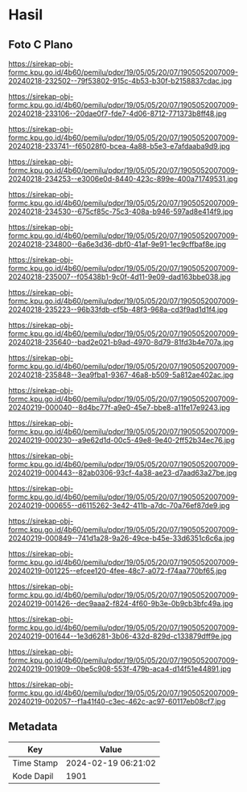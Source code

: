 # Hasil

## Foto C Plano

https://sirekap-obj-formc.kpu.go.id/4b60/pemilu/pdpr/19/05/05/20/07/1905052007009-20240218-232502--79f53802-915c-4b53-b30f-b2158837cdac.jpg

https://sirekap-obj-formc.kpu.go.id/4b60/pemilu/pdpr/19/05/05/20/07/1905052007009-20240218-233106--20dae0f7-fde7-4d06-8712-771373b8ff48.jpg

https://sirekap-obj-formc.kpu.go.id/4b60/pemilu/pdpr/19/05/05/20/07/1905052007009-20240218-233741--f65028f0-bcea-4a88-b5e3-e7afdaaba9d9.jpg

https://sirekap-obj-formc.kpu.go.id/4b60/pemilu/pdpr/19/05/05/20/07/1905052007009-20240218-234253--e3006e0d-8440-423c-899e-400a71749531.jpg

https://sirekap-obj-formc.kpu.go.id/4b60/pemilu/pdpr/19/05/05/20/07/1905052007009-20240218-234530--675cf85c-75c3-408a-b946-597ad8e414f9.jpg

https://sirekap-obj-formc.kpu.go.id/4b60/pemilu/pdpr/19/05/05/20/07/1905052007009-20240218-234800--6a6e3d36-dbf0-41af-9e91-1ec9cffbaf8e.jpg

https://sirekap-obj-formc.kpu.go.id/4b60/pemilu/pdpr/19/05/05/20/07/1905052007009-20240218-235007--f05438b1-9c0f-4d11-9e09-dad163bbe038.jpg

https://sirekap-obj-formc.kpu.go.id/4b60/pemilu/pdpr/19/05/05/20/07/1905052007009-20240218-235223--96b33fdb-cf5b-48f3-968a-cd3f9ad1d1f4.jpg

https://sirekap-obj-formc.kpu.go.id/4b60/pemilu/pdpr/19/05/05/20/07/1905052007009-20240218-235640--bad2e021-b9ad-4970-8d79-81fd3b4e707a.jpg

https://sirekap-obj-formc.kpu.go.id/4b60/pemilu/pdpr/19/05/05/20/07/1905052007009-20240218-235848--3ea9fba1-9367-46a8-b509-5a812ae402ac.jpg

https://sirekap-obj-formc.kpu.go.id/4b60/pemilu/pdpr/19/05/05/20/07/1905052007009-20240219-000040--8d4bc77f-a9e0-45e7-bbe8-a11fe17e9243.jpg

https://sirekap-obj-formc.kpu.go.id/4b60/pemilu/pdpr/19/05/05/20/07/1905052007009-20240219-000230--a9e62d1d-00c5-49e8-9e40-2ff52b34ec76.jpg

https://sirekap-obj-formc.kpu.go.id/4b60/pemilu/pdpr/19/05/05/20/07/1905052007009-20240219-000443--82ab0306-93cf-4a38-ae23-d7aad63a27be.jpg

https://sirekap-obj-formc.kpu.go.id/4b60/pemilu/pdpr/19/05/05/20/07/1905052007009-20240219-000655--d6115262-3e42-411b-a7dc-70a76ef87de9.jpg

https://sirekap-obj-formc.kpu.go.id/4b60/pemilu/pdpr/19/05/05/20/07/1905052007009-20240219-000849--741d1a28-9a26-49ce-b45e-33d6351c6c6a.jpg

https://sirekap-obj-formc.kpu.go.id/4b60/pemilu/pdpr/19/05/05/20/07/1905052007009-20240219-001225--efcee120-4fee-48c7-a072-f74aa770bf65.jpg

https://sirekap-obj-formc.kpu.go.id/4b60/pemilu/pdpr/19/05/05/20/07/1905052007009-20240219-001426--dec9aaa2-f824-4f60-9b3e-0b9cb3bfc49a.jpg

https://sirekap-obj-formc.kpu.go.id/4b60/pemilu/pdpr/19/05/05/20/07/1905052007009-20240219-001644--1e3d6281-3b06-432d-829d-c133879dff9e.jpg

https://sirekap-obj-formc.kpu.go.id/4b60/pemilu/pdpr/19/05/05/20/07/1905052007009-20240219-001909--0be5c908-553f-479b-aca4-d14f51e44891.jpg

https://sirekap-obj-formc.kpu.go.id/4b60/pemilu/pdpr/19/05/05/20/07/1905052007009-20240219-002057--f1a41f40-c3ec-462c-ac97-60117eb08cf7.jpg


## Metadata

| Key        | Value               |
| ---------- | ------------------- |
| Time Stamp | 2024-02-19 06:21:02 |
| Kode Dapil | 1901                |



